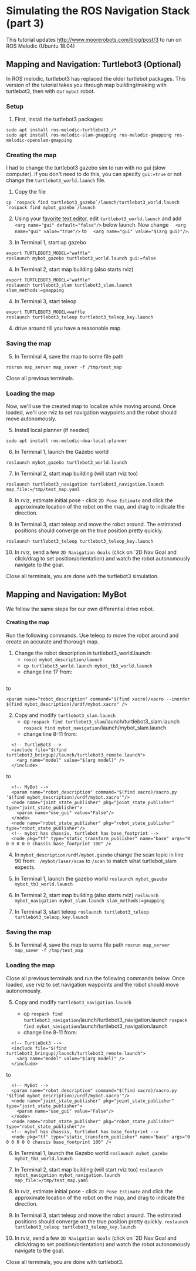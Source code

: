 # Simulating the ROS Navigation Stack (part 3)

This tutorial updates http://www.moorerobots.com/blog/post/3 to run on ROS Melodic (Ubuntu 18.04)

## Mapping and Navigation: Turtlebot3 (Optional)
In ROS melodic, turtlebot3 has replaced the older turtlebot packages.  This
version of the tutorial takes you through map building/making with turtlebot3,
then with our `mybot` robot.

### Setup
1. First, install the turtlebot3 packages:
```
sudo apt install ros-melodic-turtlebot3_/*
sudo apt install ros-melodic-slam-gmapping ros-melodic-gmapping ros-melodic-openslam-gmapping
```

### Creating the map
I had to change the turtlebot3 gazebo sim to run with no gui (slow computer).  If you don't need to do this, you can specify `gui:=true` or not change the `turtlebot3_world.launch` file.

1. Copy the file
```
cp `rospack find turtlebot3_gazebo`/launch/turtlebot3_world.launch `rospack find mybot_gazebo`/launch
```
2. Using your [favorite text editor](http://vim.org), edit `turtlebot3_world.launch` and add
`<arg name="gui" default="false"/>` below launch.  Now change
`  <arg name="gui" value="true"/>`
to
`  <arg name="gui" value="$(arg gui)"/>`.  

2.  In Terminal 1, start up gazebo

```
export TURTLEBOT3_MODEL="waffle"
roslaunch mybot_gazebo turtlebot3_world.launch gui:=false
```

4. In Terminal 2, start map building (also starts rviz)
```
export TURTLEBOT3_MODEL="waffle"
roslaunch turtlebot3_slam turtlebot3_slam.launch slam_methods:=gmapping
```

4. In Terminal 3, start teleop
```
export TURTLEBOT3_MODEL=waffle
roslaunch turtlebot3_teleop turtlebot3_teleop_key.launch
```

4. drive around till you have a reasonable map

### Saving the map
5. In Terminal 4, save the map to some file path
```
rosrun map_server map_saver -f /tmp/test_map
```
Close all previous terminals.

### Loading the map
Now, we'll use the created map to localize while moving around.  Once
loaded, we'll use rviz to set navigation waypoints and the robot should move
autonomously.

5. Install local planner (if needed)
```
sudo apt install ros-melodic-dwa-local-planner
```

6. In Terminal 1, launch the Gazebo world
```
roslaunch mybot_gazebo turtlebot3_world.launch
```

7. In Terminal 2, start map building (will start rviz too)
```
roslaunch turtlebot3_navigation turtlebot3_navigation.launch map_file:=/tmp/test_map.yaml
```

8. In rviz, estimate initial pose - click `2D Pose Estimate` and click the approximate location of the robot on the map, and drag to indicate the direction.

9. In Terminal 3, start teleop and move the robot around.  The estimated positions should converge on the true position pretty quickly.
```
roslaunch turtlebot3_teleop turtlebot3_teleop_key.launch
```

10. In rviz, send a few `2D Navigation Goals` (click on `2D Nav Goal and click/drag to set position/orientation) and watch the robot autonomously navigate to the goal.

Close all terminals, you are done with the turtlebot3 simulation.

## Mapping and Navigation: MyBot
We follow the same steps for our own differential drive robot.

#### Creating the map
Run the following commands.  Use teleop to move the robot around and create an accurate and thorough map.

1. Change the robot description in turtlebot3_world.launch:
    * `roscd mybot_description/launch`
    * `cp turtlebot3_world.launch mybot_tb3_world.launch`
    * change line 17 from:
 ``` <param name="robot_description" command="$(find xacro)/xacro --inorder $(find turtlebot3_description)/urdf/turtlebot3_$(arg model).urdf.xacro" /> 
```
to
```
<param name="robot_description" command="$(find xacro)/xacro --inorder $(find mybot_description)/urdf/mybot.xacro" /> 
```

2. Copy and modify `turtlebot3_slam.launch`
    * cp ``rospack find turtlebot3_slam``/launch/turtlebot3_slam.launch ``rospack find mybot_navigation``/launch/mybot_slam.launch
    * change line 8-11 from:
```
  <!-- TurtleBot3 -->
  <include file="$(find turtlebot3_bringup)/launch/turtlebot3_remote.launch">
    <arg name="model" value="$(arg model)" />
  </include>
```
to
```
  <!-- MyBot -->
  <param name="robot_description" command="$(find xacro)/xacro.py '$(find mybot_description)/urdf/mybot.xacro'"/>
  <node name="joint_state_publisher" pkg="joint_state_publisher" type="joint_state_publisher">
    <param name="use_gui" value="False"/>
  </node>
  <node name="robot_state_publisher" pkg="robot_state_publisher" type="robot_state_publisher"/>
  <!-- mybot has chassis, turtlebot has base_footprint -->
  <node pkg="tf" type="static_transform_publisher" name="base" args="0 0 0 0 0 0 chassis base_footprint 100" />
```

4. In `mybot_description/urdf/mybot.gazebo` change the scan topic in line 90 from:
   ` /mybot/laser/scan` to `/scan`
 to match what turtlebot_slam expects.

2. In Terminal 1, launch the gazebo world
`roslaunch mybot_gazebo mybot_tb3_world.launch`

3. In Terminal 2, start map building (also starts rviz)
`roslaunch mybot_navigation mybot_slam.launch slam_methods:=gmapping`

4. In Terminal 3, start teleop
`roslaunch turtlebot3_teleop turtlebot3_teleop_key.launch`

### Saving the map
5. In Terminal 4, save the map to some file path
`rosrun map_server map_saver -f /tmp/test_map`

### Loading the map
Close all previous terminals and run the following commands below.  Once loaded, use rviz to set navigation waypoints and the robot should move autonomously.

5. Copy and modify `turtlebot3_navigation.launch`

    * cp `rospack find turtlebot3_navigation`/launch/turtlebot3_navigation.launch `rospack find mybot_navigation`/launch/turtlebot3_navigation.launch
    * change line 8-11 from:
```
  <!-- TurtleBot3 -->
  <include file="$(find turtlebot3_bringup)/launch/turtlebot3_remote.launch">
    <arg name="model" value="$(arg model)" />
  </include>
```
to
```
  <!-- MyBot -->
  <param name="robot_description" command="$(find xacro)/xacro.py '$(find mybot_description)/urdf/mybot.xacro'"/>
  <node name="joint_state_publisher" pkg="joint_state_publisher" type="joint_state_publisher">
    <param name="use_gui" value="False"/>
  </node>
  <node name="robot_state_publisher" pkg="robot_state_publisher" type="robot_state_publisher"/>
  <!-- mybot has chassis, turtlebot has base_footprint -->
  <node pkg="tf" type="static_transform_publisher" name="base" args="0 0 0 0 0 0 chassis base_footprint 100" />
```

6. In Terminal 1, launch the Gazebo world
`roslaunch mybot_gazebo mybot_tb3_world.launch`

7. In Terminal 2, start map building (will start rviz too)
`roslaunch mybot_navigation mybot_navigation.launch map_file:=/tmp/test_map.yaml`

8. In rviz, estimate initial pose - click `2D Pose Estimate` and click the approximate location of the robot on the map, and drag to indicate the direction.

9. In Terminal 3, start teleop and move the robot around.  The estimated positions should converge on the true position pretty quickly.
`roslaunch turtlebot3_teleop turtlebot3_teleop_key.launch`

10. In rviz, send a few `2D Navigation Goals` (click on `2D Nav Goal and click/drag to set position/orientation) and watch the robot autonomously navigate to the goal.

Close all terminals, you are done with turtlebot3.